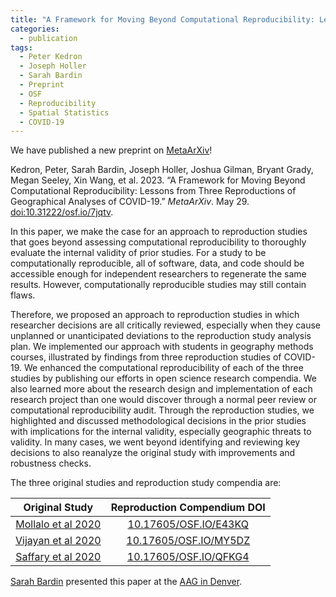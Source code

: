 ```yaml
---
title: "A Framework for Moving Beyond Computational Reproducibility: Lessons from Three Reproductions of Geographical Analyses of COVID-19"
categories:
  - publication
tags:
  - Peter Kedron
  - Joseph Holler
  - Sarah Bardin
  - Preprint
  - OSF
  - Reproducibility
  - Spatial Statistics
  - COVID-19
---
```


We have published a new preprint on [MetaArXiv](https://osf.io/preprints/metaarxiv/)!

Kedron, Peter, Sarah Bardin, Joseph Holler, Joshua Gilman, Bryant Grady, Megan Seeley, Xin Wang, et al. 2023. “A Framework for Moving Beyond Computational Reproducibility: Lessons from Three Reproductions of Geographical Analyses of COVID-19.” *MetaArXiv*. May 29. [doi:10.31222/osf.io/7jqtv](https://doi.org/10.31222/osf.io/7jqtv).

In this paper, we make the case for an approach to reproduction studies that goes beyond assessing computational reproducibility to thoroughly evaluate the internal validity of prior studies.
For a study to be computationally reproducible, all of software, data, and code should be accessible enough for independent researchers to regenerate the same results.
However, computationally reproducible studies may still contain flaws.

Therefore, we proposed an approach to reproduction studies in which researcher decisions are all critically reviewed, especially when they cause unplanned or unanticipated deviations to the reproduction study analysis plan.
We implemented our approach with students in geography methods courses, illustrated by findings from three reproduction studies of COVID-19.
We enhanced the computational reproducibility of each of the three studies by publishing our efforts in open science research compendia.
We also learned more about the research design and implementation of each research project than one would discover through a normal peer review or computational reproducibility audit.
Through the reproduction studies, we highlighted and discussed methodological decisions in the prior studies with implications for the internal validity, especially geographic threats to validity.
In many cases, we went beyond identifying and reviewing key decisions to also reanalyze the original study with improvements and robustness checks.

The three original studies and reproduction study compendia are:

| Original Study | Reproduction Compendium DOI |
| :------------: | :-------------------------: |
| [Mollalo et al 2020](https://doi.org/10.1016/j.scitotenv.2020.138884) | [10.17605/OSF.IO/E43KQ](https://doi.org/10.17605/OSF.IO/E43KQ)
| [Vijayan et al 2020](https://doi.org/10.1093/cid/ciaa1692) | [10.17605/OSF.IO/MY5DZ](https://doi.org/10.17605/OSF.IO/MY5DZ)
| [Saffary et al 2020](https://doi.org/10.3389/fpubh.2020.579190) | [10.17605/OSF.IO/QFKG4](https://doi.org/10.17605/OSF.IO/QFKG4) |

[Sarah Bardin](/sarah-bardin) presented this paper at the [AAG in Denver](/presentation/aag-denver).
